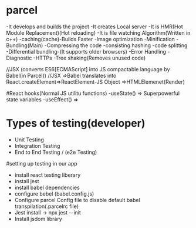 # parcel
-It develops and builds the project
-It creates Local server 
-It is HMR(Hot Module Replacement)(Hot reloading)
-It is file watching Algorithm(Written in c++)
-caching(cache)-Builds Faster
-Image optimization
-Minification
-Bundling(Main)
-Compressing the code
-consisting hashing
-code splitting
-Differential bundling-(It supports older browsers)
-Error Handling
-Diagnostic
-HTTPs
-Tree shaking(Removes unused code)


//JSX (converts ES6[ECMAScript] into JS compactable language by Babel(in Parcel))
//JSX =>Babel translates into React.createElement=>ReactElement-JS Object =>HTMLElemenet(Render)


#React hooks(Normal JS utilitu functions)
    -useState() => Superpowerful state variables
    -useEffect() => 


# Types of testing(developer)
- Unit Testing
- Integration Testing
- End to End Testing / (e2e Testing)

#setting up testing in our app
- install react testing liberary
- install jest
- install babel dependencies
- configure bebel (babel.config.js)
- Configure parcel Config file to disable default babel transpilation(.parcelrc file)
- Jest install -> npx jest --init
- Install jsdom library


